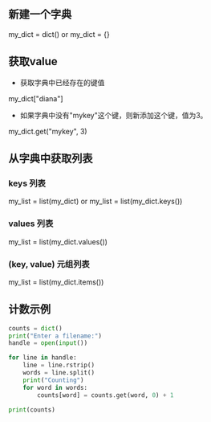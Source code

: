 ## 新建一个字典
my_dict = dict()
or
my_dict = {}

## 获取value
- 获取字典中已经存在的键值 

my_dict["diana"]

- 如果字典中没有"mykey"这个键，则新添加这个键，值为3。

my_dict.get("mykey", 3)





## 从字典中获取列表
### keys 列表
my_list = list(my_dict)
or
my_list = list(my_dict.keys())

### values 列表
my_list = list(my_dict.values())

### (key, value) 元组列表
my_list = list(my_dict.items())

## 计数示例
```python
counts = dict()
print("Enter a filename:")
handle = open(input())

for line in handle:
    line = line.rstrip()
    words = line.split()
    print("Counting")
    for word in words:
        counts[word] = counts.get(word, 0) + 1

print(counts)
```

